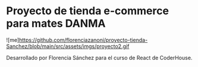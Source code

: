 # Proyecto de tienda e-commerce para mates DANMA

![me]https://github.com/florenciazanoni/proyecto-tienda-Sanchez/blob/main/src/assets/imgs/proyecto2.gif

Desarrollado por Florencia Sánchez para el curso de React de CoderHouse.


